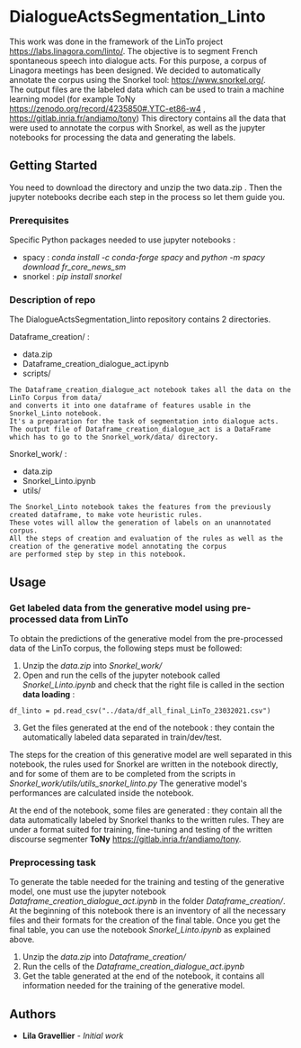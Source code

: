 # DialogueActsSegmentation_Linto


This work was done in the framework of the LinTo project https://labs.linagora.com/linto/.
The objective is to segment French spontaneous speech into dialogue acts. 
For this purpose, a corpus of Linagora meetings has been designed. 
We decided to automatically annotate the corpus using the Snorkel tool: https://www.snorkel.org/.  
The output files are the labeled data which can be used to train a machine learning model (for example ToNy  https://zenodo.org/record/4235850#.YTC-et86-w4 , https://gitlab.inria.fr/andiamo/tony)
This directory contains all the data that were used to annotate the corpus with Snorkel, as well as the jupyter notebooks for processing the data and generating the labels. 

## Getting Started

You need to download the directory and unzip the two data.zip .
Then the jupyter notebooks decribe each step in the process so let them guide you. 

### Prerequisites

Specific Python packages needed to use jupyter notebooks : 
* spacy : _conda install -c conda-forge spacy_ and _python -m spacy download fr_core_news_sm_
* snorkel : _pip install snorkel_



### Description of repo

The DialogueActsSegmentation_linto repository contains 2 directories.

Dataframe_creation/ :
* data.zip
* Dataframe_creation_dialogue_act.ipynb
* scripts/

```
The Dataframe_creation_dialogue_act notebook takes all the data on the LinTo Corpus from data/ 
and converts it into one dataframe of features usable in the Snorkel_Linto notebook.
It's a preparation for the task of segmentation into dialogue acts. 
The output file of Dataframe_creation_dialogue_act is a DataFrame which has to go to the Snorkel_work/data/ directory. 
```

Snorkel_work/ :
* data.zip
* Snorkel_Linto.ipynb
* utils/

```
The Snorkel_Linto notebook takes the features from the previously created dataframe, to make vote heuristic rules. 
These votes will allow the generation of labels on an unannotated corpus. 
All the steps of creation and evaluation of the rules as well as the creation of the generative model annotating the corpus 
are performed step by step in this notebook.
```


## Usage 

### Get labeled data from the generative model using pre-processed data from LinTo

To obtain the predictions of the generative model from the pre-processed data of the LinTo corpus, the following steps must be followed: 

1. Unzip the _data.zip_ into _Snorkel_work/_
2. Open and run the cells of the jupyter notebook called _Snorkel_Linto.ipynb_ and check that the right file is called in the section **data loading** :
```
df_linto = pd.read_csv("../data/df_all_final_LinTo_23032021.csv")
```
3. Get the files generated at the end of the notebook : they contain the automatically labeled data separated in train/dev/test.

The steps for the creation of this generative model are well separated in this notebook, the rules used for Snorkel are written in the notebook directly, and for some of them are to be completed from the scripts in _Snorkel_work/utils/utils_snorkel_linto.py_
The generative model's performances are calculated inside the notebook.

At the end of the notebook, some files are generated : they contain all the data automatically labeled by Snorkel thanks to the written rules. They are under a format suited for training, fine-tuning and testing of the written discourse segmenter **ToNy** https://gitlab.inria.fr/andiamo/tony.

### Preprocessing task

To generate the table needed for the training and testing of the generative model, one must use the jupyter notebook _Dataframe_creation_dialogue_act.ipynb_ in the folder _Dataframe_creation/_. At the beginning of this notebook there is an inventory of all the necessary files and their formats for the creation of the final table.
Once you get the final table, you can use the notebook _Snorkel_Linto.ipynb_ as explained above. 

1. Unzip the _data.zip_ into _Dataframe_creation/_
2. Run the cells of the _Dataframe_creation_dialogue_act.ipynb_
3. Get the table generated at the end of the notebook, it contains all information needed for the training of the generative model.

## Authors

* **Lila Gravellier** - *Initial work* 



